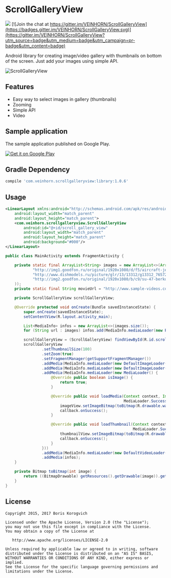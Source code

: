 # ScrollGalleryView

![](https://travis-ci.org/inver/ScrollGalleryView.svg)
[![Join the chat at https://gitter.im/VEINHORN/ScrollGalleryView](https://badges.gitter.im/VEINHORN/ScrollGalleryView.svg)](https://gitter.im/VEINHORN/ScrollGalleryView?utm_source=badge&utm_medium=badge&utm_campaign=pr-badge&utm_content=badge)

Android library for creating image/video gallery with thumbnails on bottom of the screen. Just add your images using simple API.

![ScrollGalleryView](http://i.imgur.com/xrBt4Xx.gif)

## Features
- Easy way to select images in gallery (thumbnails)
- Zooming
- Simple API
- Video

## Sample application
The sample application published on Google Play.

[![Get it on Google Play](http://www.android.com/images/brand/get_it_on_play_logo_small.png)](https://play.google.com/store/apps/details?id=com.veinhorn.scrollgalleryview)

## Gradle Dependency
```gradle
compile 'com.veinhorn.scrollgalleryview:library:1.0.6'
```

## Usage
```xml
<LinearLayout xmlns:android="http://schemas.android.com/apk/res/android"
    android:layout_width="match_parent"
    android:layout_height="match_parent">
    <com.veinhorn.scrollgalleryview.ScrollGalleryView
        android:id="@+id/scroll_gallery_view"
        android:layout_width="match_parent"
        android:layout_height="match_parent"
        android:background="#000"/>
</LinearLayout>
```

```java
public class MainActivity extends FragmentActivity {

    private static final ArrayList<String> images = new ArrayList<>(Arrays.asList(
            "http://img1.goodfon.ru/original/1920x1080/d/f5/aircraft-jet-su-47-berkut.jpg",
            "http://www.dishmodels.ru/picture/glr/13/13312/g13312_7657277.jpg",
            "http://img2.goodfon.ru/original/1920x1080/b/c9/su-47-berkut-c-37-firkin.jpg"
    ));
    private static final String movieUrl = "http://www.sample-videos.com/video/mp4/720/big_buck_bunny_720p_1mb.mp4";

    private ScrollGalleryView scrollGalleryView;

    @Override protected void onCreate(Bundle savedInstanceState) {
        super.onCreate(savedInstanceState);
        setContentView(R.layout.activity_main);

        List<MediaInfo> infos = new ArrayList<>(images.size());
        for (String url : images) infos.add(MediaInfo.mediaLoader(new PicassoImageLoader(url)));

        scrollGalleryView = (ScrollGalleryView) findViewById(R.id.scroll_gallery_view);
        scrollGalleryView
                .setThumbnailSize(100)
                .setZoom(true)
                .setFragmentManager(getSupportFragmentManager())
                .addMedia(MediaInfo.mediaLoader(new DefaultImageLoader(R.drawable.wallpaper1)))
                .addMedia(MediaInfo.mediaLoader(new DefaultImageLoader(toBitmap(R.drawable.wallpaper7))))
                .addMedia(MediaInfo.mediaLoader(new MediaLoader() {
                    @Override public boolean isImage() {
                        return true;
                    }

                    @Override public void loadMedia(Context context, ImageView imageView,
                                                    MediaLoader.SuccessCallback callback) {
                        imageView.setImageBitmap(toBitmap(R.drawable.wallpaper3));
                        callback.onSuccess();
                    }

                    @Override public void loadThumbnail(Context context, ImageView thumbnailView,
                                                        MediaLoader.SuccessCallback callback) {
                        thumbnailView.setImageBitmap(toBitmap(R.drawable.wallpaper3));
                        callback.onSuccess();
                    }
                }))
                .addMedia(MediaInfo.mediaLoader(new DefaultVideoLoader(movieUrl, R.mipmap.default_video)))
                .addMedia(infos);
    }

    private Bitmap toBitmap(int image) {
        return ((BitmapDrawable) getResources().getDrawable(image)).getBitmap();
    }
}
```

## License

    Copyright 2015, 2017 Boris Korogvich

    Licensed under the Apache License, Version 2.0 (the "License");
    you may not use this file except in compliance with the License.
    You may obtain a copy of the License at

       http://www.apache.org/licenses/LICENSE-2.0

    Unless required by applicable law or agreed to in writing, software
    distributed under the License is distributed on an "AS IS" BASIS,
    WITHOUT WARRANTIES OR CONDITIONS OF ANY KIND, either express or implied.
    See the License for the specific language governing permissions and
    limitations under the License.
